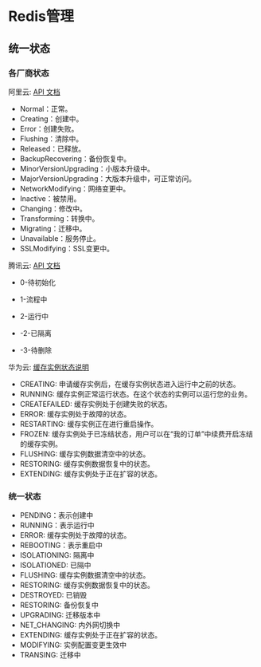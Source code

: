 # Redis管理

## 统一状态


### 各厂商状态

阿里云: [API 文档](https://next.api.aliyun.com/api/R-kvstore/2015-01-01/DescribeInstances?params={}&lang=GO&tab=DOC)
+ Normal：正常。
+ Creating：创建中。
+ Error：创建失败。
+ Flushing：清除中。
+ Released：已释放。
+ BackupRecovering：备份恢复中。
+ MinorVersionUpgrading：小版本升级中。
+ MajorVersionUpgrading：大版本升级中，可正常访问。
+ NetworkModifying：网络变更中。
+ Inactive：被禁用。
+ Changing：修改中。
+ Transforming：转换中。
+ Migrating：迁移中。
+ Unavailable：服务停止。
+ SSLModifying：SSL变更中。

腾讯云: [API 文档](https://console.cloud.tencent.com/api/explorer?Product=redis&Version=2018-04-12&Action=DescribeInstances&SignVersion=)
+ 0-待初始化
+ 1-流程中
+ 2-运行中

+ -2-已隔离
+ -3-待删除

华为云: [缓存实例状态说明](https://support.huaweicloud.com/api-dcs/dcs-api-0312047.html)
+ CREATING: 申请缓存实例后，在缓存实例状态进入运行中之前的状态。
+ RUNNING: 缓存实例正常运行状态。在这个状态的实例可以运行您的业务。
+ CREATEFAILED: 缓存实例处于创建失败的状态。
+ ERROR: 缓存实例处于故障的状态。
+ RESTARTING: 缓存实例正在进行重启操作。
+ FROZEN: 缓存实例处于已冻结状态，用户可以在“我的订单”中续费开启冻结的缓存实例。
+ FLUSHING: 缓存实例数据清空中的状态。
+ RESTORING: 缓存实例数据恢复中的状态。
+ EXTENDING: 缓存实例处于正在扩容的状态。

### 统一状态

+ PENDING：表示创建中
+ RUNNING：表示运行中
+ ERROR: 缓存实例处于故障的状态。
+ REBOOTING：表示重启中
+ ISOLATIONING: 隔离中
+ ISOLATIONED: 已隔中
+ FLUSHING: 缓存实例数据清空中的状态。
+ RESTORING: 缓存实例数据恢复中的状态。
+ DESTROYED: 已销毁
+ RESTORING: 备份恢复中
+ UPGRADING: 迁移版本中
+ NET_CHANGING: 内外网切换中
+ EXTENDING: 缓存实例处于正在扩容的状态。
+ MODIFYING: 实例配置变更生效中
+ TRANSING: 迁移中
